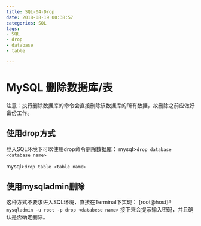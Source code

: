 ```yaml
---
title: SQL-04-Drop
date: 2018-08-19 00:38:57
categories: SQL
tags:
- SQL
- drop
- database
- table

---
```


# MySQL 删除数据库/表

注意：执行删除数据库的命令会直接删除该数据库的所有数据，故删除之前应做好备份工作。

## 使用drop方式

登入SQL环境下可以使用drop命令删除数据库：
mysql>`drop database <database name>`

mysql>`drop table <table name>`

## 使用mysqladmin删除

这种方式不要求进入SQL环境，直接在Terminal下实现：
[root@host]# `mysqladmin -u root -p drop <databese name>`
接下来会提示输入密码，并且确认是否确定删除。